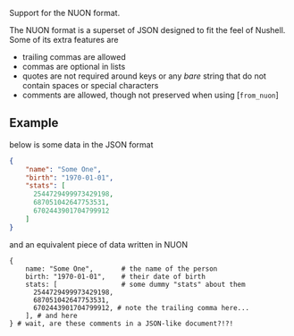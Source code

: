 Support for the NUON format.

The NUON format is a superset of JSON designed to fit the feel of Nushell.
Some of its extra features are
- trailing commas are allowed
- commas are optional in lists
- quotes are not required around keys or any _bare_ string that do not contain spaces or special characters
- comments are allowed, though not preserved when using [`from_nuon`]

## Example
below is some data in the JSON format
```json
{
    "name": "Some One",
    "birth": "1970-01-01",
    "stats": [
      2544729499973429198,
      687051042647753531,
      6702443901704799912
    ]
}
```

and an equivalent piece of data written in NUON
```nuon
{
    name: "Some One",       # the name of the person
    birth: "1970-01-01",    # their date of birth
    stats: [                # some dummy "stats" about them
      2544729499973429198,
      687051042647753531,
      6702443901704799912, # note the trailing comma here...
    ], # and here
} # wait, are these comments in a JSON-like document?!?!
```
